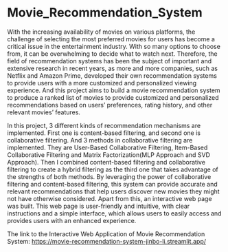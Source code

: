 # Movie_Recommendation_System
With the increasing availability of movies on various platforms, the challenge of selecting the most preferred movies for users has become a critical issue in the entertainment industry. With so many options to choose from, it can be overwhelming to decide what to watch next. Therefore, the field of recommendation systems has been the subject of important and extensive research in recent years, as more and more companies, such as Netflix and Amazon Prime, developed their own recommendation systems to provide users with a more customized and personalized viewing experience. And this project aims to build a movie recommendation system to produce a ranked list of movies to provide customized and personalized recommendations based on users’ preferences, rating history, and other relevant movies’ features. 


In this project, 3 different kinds of recommendation mechanisms are implemented. First one is content-based filtering, and second one is collaborative filtering. And 3 methods in collaborative filtering are implemented. They are User-Based Collaborative Filtering, Item-Based Collaborative Filtering and Matrix Factorization(MLP Approach and SVD Approach). Then I combined content-based filtering and collaborative filtering to create a hybrid filtering as the third one that takes advantage of the strengths of both methods. By leveraging the power of collaborative filtering and content-based filtering, this system can provide accurate and relevant recommendations that help users discover new movies they might not have otherwise considered. Apart from this, an interactive web page was built. This web page is user-friendly and intuitive, with clear instructions and a simple interface, which allows users to easily access and provides users with an enhanced experience.

The link to the Interactive Web Application of Movie Recommendation System: https://movie-recommendation-system-jinbo-li.streamlit.app/
